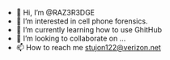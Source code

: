 - 👋 Hi, I’m @RAZ3R3DGE
- 👀 I’m interested in cell phone forensics.
- 🌱 I’m currently learning how to use GhitHub
- 💞️ I’m looking to collaborate on ...
- 📫 How to reach me stujon122@verizon.net

<!---
RAZ3R3DGE/RAZ3R3DGE is a ✨ special ✨ repository because its `README.md` (this file) appears on your GitHub profile.
You can click the Preview link to take a look at your changes.
--->
